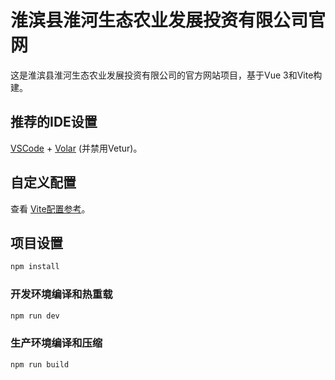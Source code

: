# 淮滨县淮河生态农业发展投资有限公司官网

这是淮滨县淮河生态农业发展投资有限公司的官方网站项目，基于Vue 3和Vite构建。

## 推荐的IDE设置

[VSCode](https://code.visualstudio.com/) + [Volar](https://marketplace.visualstudio.com/items?itemName=Vue.volar) (并禁用Vetur)。

## 自定义配置

查看 [Vite配置参考](https://vite.dev/config/)。

## 项目设置

```sh
npm install
```

### 开发环境编译和热重载

```sh
npm run dev
```

### 生产环境编译和压缩

```sh
npm run build
```
